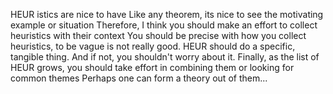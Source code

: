 HEUR istics are nice to have
Like any theorem, its  nice to see the motivating example or situation
Therefore,  I think you should make an effort to collect heuristics with their context
You should be precise with how you collect heuristics, to be vague is not really good.
HEUR should do a specific, tangible thing. And if not, you shouldn't worry about it.
Finally, as the list of HEUR grows, you should take effort in combining them or looking for common themes
Perhaps one can form a theory out of them...
